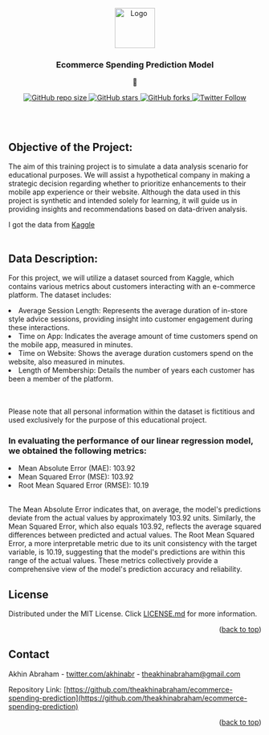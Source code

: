 <br />
<div align="center">
  <a href="https://github.com/theakhinabraham/doable-todo-list-app">
    <img src="https://s3.dualstack.us-east-2.amazonaws.com/pythondotorg-assets/media/files/python-logo-only.svg" alt="Logo" width="auto" height="80">
  </a>

  <h3 align="center">Ecommerce Spending Prediction Model</h3>

  <p align="center">
    🛒 
  </p>
  
  <a href="#">![GitHub repo size](https://img.shields.io/github/repo-size/theakhinabraham/doable-todo-list-app)
  <a href="https://github.com/theakhinabraham/ecommerce-spending-prediction">![GitHub stars](https://img.shields.io/github/stars/theakhinabraham/ecommerce-spending-prediction?style=social)
  <a href="https://github.com/theakhinabraham/ecommerce-spending-prediction">![GitHub forks](https://img.shields.io/github/forks/theakhinabraham/ecommerce-spending-prediction?style=social)
  <a href="https://twitter.com/theakhin">![Twitter Follow](https://img.shields.io/twitter/follow/akhinabr?style=social)</a>

</div>
    <br /> <br>

## Objective of the Project:

The aim of this training project is to simulate a data analysis scenario for educational purposes. We will assist a hypothetical company in making a strategic decision regarding whether to prioritize enhancements to their mobile app experience or their website. Although the data used in this project is synthetic and intended solely for learning, it will guide us in providing insights and recommendations based on data-driven analysis.

I got the data from <a href="https://www.kaggle.com/datasets/kolawale/focusing-on-mobile-app-or-website/data">Kaggle</a>
    <br /> <br>


## Data Description:

For this project, we will utilize a dataset sourced from Kaggle, which contains various metrics about customers interacting with an e-commerce platform. The dataset includes:

<li>Average Session Length: Represents the average duration of in-store style advice sessions, providing insight into customer engagement during these interactions.</li>
<li>Time on App: Indicates the average amount of time customers spend on the mobile app, measured in minutes.</li>
<li>Time on Website: Shows the average duration customers spend on the website, also measured in minutes.</li>
<li>Length of Membership: Details the number of years each customer has been a member of the platform.</li>
<br /> <br>

Please note that all personal information within the dataset is fictitious and used exclusively for the purpose of this educational project.

### In evaluating the performance of our linear regression model, we obtained the following metrics:

<li>Mean Absolute Error (MAE): 103.92 </li>
<li>Mean Squared Error (MSE): 103.92 </li>
<li>Root Mean Squared Error (RMSE): 10.19 </li>
<br>

The Mean Absolute Error indicates that, on average, the model's predictions deviate from the actual values by approximately 103.92 units. Similarly, the Mean Squared Error, which also equals 103.92, reflects the average squared differences between predicted and actual values. The Root Mean Squared Error, a more interpretable metric due to its unit consistency with the target variable, is 10.19, suggesting that the model's predictions are within this range of the actual values. These metrics collectively provide a comprehensive view of the model's prediction accuracy and reliability.

<!-- LICENSE -->
## License

Distributed under the MIT License. Click [LICENSE.md](https://github.com/theakhinabraham/ecommerce-spending-prediction/blob/main/LICENSE.md) for more information.

<p align="right">(<a href="#readme-top">back to top</a>)</p>



<!-- CONTACT -->
## Contact

Akhin Abraham - [twitter.com/akhinabr](https://twitter.com/akhinabr) - theakhinabraham@gmail.com

Repository Link: [https://github.com/theakhinabraham/ecommerce-spending-prediction](https://github.com/theakhinabraham/ecommerce-spending-prediction)

<p align="right">(<a href="#readme-top">back to top</a>)</p>
